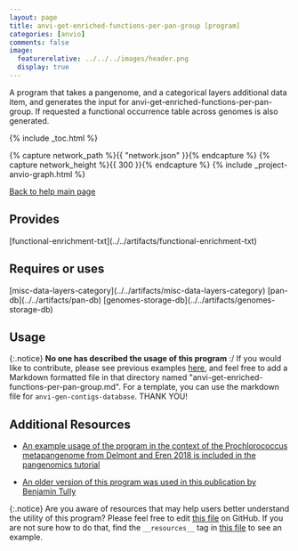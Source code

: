 ```yaml
---
layout: page 
title: anvi-get-enriched-functions-per-pan-group [program]
categories: [anvio]
comments: false
image:
  featurerelative: ../../../images/header.png
  display: true
---
```


A program that takes a pangenome, and a categorical layers additional data item, and generates the input for anvi-get-enriched-functions-per-pan-group. If requested a functional occurrence table across genomes is also generated.


{% include _toc.html %}
<div id="svg" class="subnetwork"></div>
{% capture network_path %}{{ "network.json" }}{% endcapture %}
{% capture network_height %}{{ 300 }}{% endcapture %}
{% include _project-anvio-graph.html %}


[Back to help main page](../../)

## Provides

<p style="text-align: left" markdown="1"><span class="artifact-p">[functional-enrichment-txt](../../artifacts/functional-enrichment-txt)</span></p>

## Requires or uses

<p style="text-align: left" markdown="1"><span class="artifact-r">[misc-data-layers-category](../../artifacts/misc-data-layers-category)</span> <span class="artifact-r">[pan-db](../../artifacts/pan-db)</span> <span class="artifact-r">[genomes-storage-db](../../artifacts/genomes-storage-db)</span></p>

## Usage


{:.notice}
**No one has described the usage of this program** :/ If you would like to contribute, please see previous examples [here](https://github.com/merenlab/anvio/tree/master/anvio/docs/programs), and feel free to add a Markdown formatted file in that directory named "anvi-get-enriched-functions-per-pan-group.md". For a template, you can use the markdown file for `anvi-gen-contigs-database`. THANK YOU!


## Additional Resources


* [An example usage of the program in the context of the Prochlorococcus metapangenome from Delmont and Eren 2018 is included in the pangenomics tutorial](http://merenlab.org/2016/11/08/pangenomics-v2/)

* [An older version of this program was used in this publication by Benjamin Tully](https://www.nature.com/articles/s41467-018-07840-4)


{:.notice}
Are you aware of resources that may help users better understand the utility of this program? Please feel free to edit [this file](https://github.com/merenlab/anvio/tree/master/bin/anvi-get-enriched-functions-per-pan-group) on GitHub. If you are not sure how to do that, find the `__resources__` tag in [this file](https://github.com/merenlab/anvio/blob/master/bin/anvi-interactive) to see an example.
